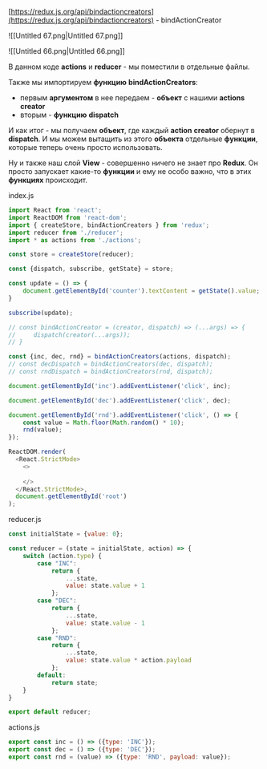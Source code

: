 [https://redux.js.org/api/bindactioncreators](https://redux.js.org/api/bindactioncreators) - bindActionCreator

![[Untitled 67.png|Untitled 67.png]]

![[Untitled 66.png|Untitled 66.png]]

В данном коде **actions** и **reducer** - мы поместили в отдельные файлы.

Также мы импортируем **функцию** **bindActionCreators**:

- первым **аргументом** в нее передаем - **объект** с нашими **actions** **creator**
- вторым - **функцию** **dispatch**

И как итог - мы получаем **объект**, где каждый **action** **creator** обернут в **dispatch**. И мы можем вытащить из этого **объекта** отдельные **функции**, которые теперь очень просто использовать.

Ну и также наш слой **View** - совершенно ничего не знает про **Redux**. Он просто запускает какие-то **функции** и ему не особо важно, что в этих **функциях** происходит.

index.js

```JavaScript
import React from 'react';
import ReactDOM from 'react-dom';
import { createStore, bindActionCreators } from 'redux';
import reducer from './reducer';
import * as actions from './actions';

const store = createStore(reducer);

const {dispatch, subscribe, getState} = store;

const update = () => {
    document.getElementById('counter').textContent = getState().value;
}

subscribe(update);

// const bindActionCreator = (creator, dispatch) => (...args) => {
//     dispatch(creator(...args));
// }

const {inc, dec, rnd} = bindActionCreators(actions, dispatch);
// const decDispatch = bindActionCreators(dec, dispatch);
// const rndDispatch = bindActionCreators(rnd, dispatch);

document.getElementById('inc').addEventListener('click', inc);

document.getElementById('dec').addEventListener('click', dec);

document.getElementById('rnd').addEventListener('click', () => {
    const value = Math.floor(Math.random() * 10);
    rnd(value);
});

ReactDOM.render(
  <React.StrictMode>
    <>
    
    </>
  </React.StrictMode>,
  document.getElementById('root')
);
```

reducer.js

```JavaScript
const initialState = {value: 0};

const reducer = (state = initialState, action) => {
    switch (action.type) {
        case "INC":
            return {
                ...state,
                value: state.value + 1
            };
        case "DEC":
            return {
                ...state,
                value: state.value - 1
            };
        case "RND":
            return {
                ...state,
                value: state.value * action.payload
            };
        default:
            return state;
    }
}

export default reducer;
```

actions.js

```JavaScript
export const inc = () => ({type: 'INC'});
export const dec = () => ({type: 'DEC'});
export const rnd = (value) => ({type: 'RND', payload: value});
```
